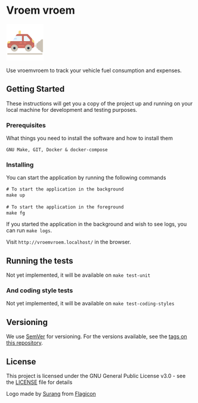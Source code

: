# Vroem vroem

<img alt="Logo vroemvroem" src="https://github.com/dirty-laundry/vroemvroem/raw/master/logo.svg" width="100">

Use vroemvroem to track your vehicle fuel consumption and expenses.

## Getting Started

These instructions will get you a copy of the project up and running on your local machine for development and 
testing purposes.

### Prerequisites

What things you need to install the software and how to install them

```
GNU Make, GIT, Docker & docker-compose
```

### Installing

You can start the application by running the following commands 

```
# To start the application in the background
make up

# To start the application in the foreground
make fg
```

If you started the application in the background and wish to see
logs, you can run `make logs`.

Visit `http://vroemvroem.localhost/` in the browser.

## Running the tests

Not yet implemented, it will be available on `make test-unit`

### And coding style tests

Not yet implemented, it will be available on `make test-coding-styles`

## Versioning

We use [SemVer](http://semver.org/) for versioning. For the versions available, see the [tags on this repository](https://github.com/your/project/tags). 

## License

This project is licensed under the GNU General Public License v3.0 - see the [LICENSE](LICENSE) file for details

Logo made by [Surang](https://www.flaticon.com/authors/surang) from [Flagicon](https://www.flaticon.com)
